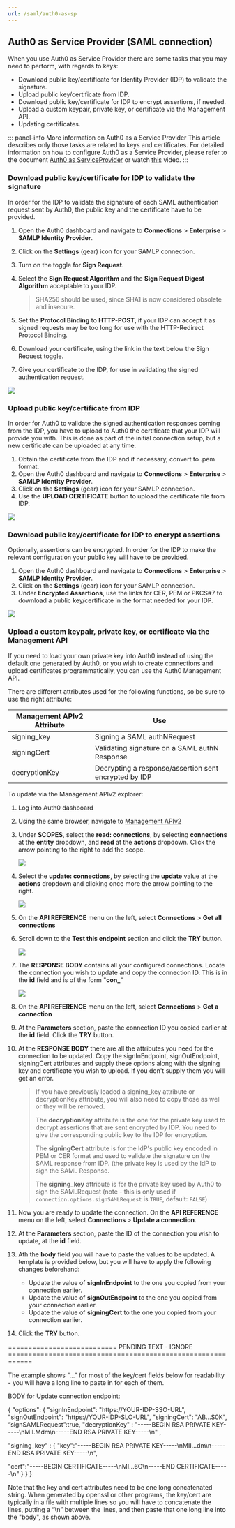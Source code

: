 ```yaml
---
url: /saml/auth0-as-sp
---
```


## Auth0 as Service Provider (SAML connection)

When you use Auth0 as Service Provider there are some tasks that you may need to perform, with regards to keys:
+ Download public key/certificate for Identity Provider (IDP) to validate the signature.
+ Upload public key/certificate from IDP.
+ Download public key/certificate for IDP  to encrypt assertions, if needed.
+ Upload a custom keypair, private key, or certificate via the Management API.
+ Updating certificates.

::: panel-info More information on Auth0 as a Service Provider
This article describes only those tasks are related to keys and certificates. For detailed information on how to configure Auth0 as a Service Provider, please refer to the document [Auth0 as ServiceProvider](/saml-sp-generic) or watch [this](/saml-configuration#configuring-auth0-as-a-service-provider) video.
:::

### Download public key/certificate for IDP to validate the signature

In order for the IDP to validate the signature of each SAML authentication request sent by Auth0, the public key and the certificate have to be provided.

1. Open the Auth0 dashboard and navigate to __Connections__ > __Enterprise__ > __SAMLP Identity Provider__.
2. Click on the __Settings__ (gear) icon for your SAMLP connection.
3. Turn on the toggle for __Sign Request__.
4. Select the __Sign Request Algorithm__ and the __Sign Request Digest Algorithm__ acceptable to your IDP.

	> SHA256 should be used, since SHA1 is now considered obsolete and insecure.

5. Set the __Protocol Binding__ to __HTTP-POST__, if your IDP can accept it as signed requests may be too long for use with the HTTP-Redirect Protocol Binding.
6. Download your certificate, using the link in the text below the  Sign Request toggle.
7. Give your certificate to the IDP, for use in validating the signed authentication request.

![](media/articles/public-key-cryptography/sp-download-cert.png)

### Upload public key/certificate from IDP

In order for Auth0 to validate the signed authentication responses coming from the IDP, you have to upload to Auth0 the certificate that your IDP will provide you with. This is done as part of the initial connection setup, but a new certificate can be uploaded at any time.

1. Obtain the certificate from the IDP and if necessary, convert to .pem format.
2. Open the Auth0 dashboard and navigate to __Connections__ > __Enterprise__ > __SAMLP Identity Provider__.
3. Click on the __Settings__ (gear) icon for your SAMLP connection.
4. Use the __UPLOAD CERTIFICATE__ button to upload the certificate file from IDP.

![](media/articles/public-key-cryptography/sp-upload-cert.png)

### Download public key/certificate for IDP to encrypt assertions

Optionally, assertions can be encrypted. In order for the IDP to make the relevant configuration your public key will have to be provided. 

1. Open the Auth0 dashboard and navigate to __Connections__ > __Enterprise__ > __SAMLP Identity Provider__.
2. Click on the __Settings__ (gear) icon for your SAMLP connection.
3. Under __Encrypted Assertions__, use the links for CER, PEM or PKCS#7 to download a public key/certificate in the format needed for your IDP.

![](media/articles/public-key-cryptography/sp-encrypted-assertions.png)

### Upload a custom keypair, private key, or certificate via the Management API

If you need to load your own private key into Auth0 instead of using the default one generated by Auth0, or you wish to create connections and upload certificates programmatically, you can use the Auth0 Management API. 

There are different attributes used for the following functions, so be sure to use the right attribute:

| Management APIv2 Attribute | Use  |
| -------------------------- | ---- |
| signing_key                | Signing a SAML authNRequest |
| signingCert                | Validating signature on a SAML authN Response |
| decryptionKey              | Decrypting a response/assertion sent encrypted by IDP |

To update via the Management APIv2 explorer:

1. Log into Auth0 dashboard
2. Using the same browser, navigate to [Management APIv2](https://auth0.com/docs/api/v2)
3. Under __SCOPES__, select the __read: connections__, by selecting __connections__ at the __entity__ dropdown, and __read__ at the __actions__ dropdown. Click the arrow pointing to the right to add the scope.

	![](media/articles/public-key-cryptography/mgmt-api-scope-read-conn.png)

4. Select the __update: connections__, by selecting the __update__ value at the __actions__ dropdown and clicking once more the arrow pointing to the right.

	![](media/articles/public-key-cryptography/mgmt-api-scope-update-conn.png)

5. On the __API REFERENCE__ menu on the left, select __Connections__ > __Get all connections__

6. Scroll down to the __Test this endpoint__ section and click the __TRY__ button.

	![](media/articles/public-key-cryptography/mgmt-api-get-conn-try.png)

7. The __RESPONSE BODY__ contains all your configured connections. Locate the connection you wish to update and copy the connection ID. This is in the __id__ field and is of the form "**con_**_<alphanumeric>_"

	![](media/articles/public-key-cryptography/mgmt-api-get-conn-id.png)

8. On the __API REFERENCE__ menu on the left, select __Connections__ > __Get a connection__

9. At the __Parameters__ section, paste the connection ID you copied earlier at the __id__ field. Click the __TRY__ button.

10. At the __RESPONSE BODY__ there are all the attributes you need for the connection to be updated. Copy the signInEndpoint, signOutEndpoint, signingCert attributes and supply these options along with the signing key and certificate you wish to upload.  If you don't supply them you will get an error.

	> If you have previously loaded a signing_key attribute or decryptionKey attribute, you will also need to copy those as well or they will be removed.
	>
	> The __decryptionKey__ attribute is the one for the private key used to decrypt assertions that are sent encrypted by IDP.  You need to give the corresponding public key to the IDP for encryption.
	>
	> The __signingCert__ attribute is for the  IdP's public key encoded in PEM or CER format and used to validate the signature on the SAML response from IDP. (the private key is used by the IdP to sign the SAML Response.
	>
	> The __signing_key__ attribute is for the private key used by Auth0 to sign the SAMLRequest (note - this is only used if `connection.options.signSAMLRequest` is `TRUE`, default: `FALSE`)

11. Now you are ready to update the connection. On the __API REFERENCE__ menu on the left, select __Connections__ > __Update a connection__.

12. At the __Parameters__ section, paste the ID of the connection you wish to update, at the __id__ field. 

13. Ath the __body__ field you will have to paste the values to be updated. A template is provided below, but you will have to apply the following changes beforehand:
	+ Update the value of __signInEndpoint__ to the one you copied from your connection earlier.
	+ Update the value of __signOutEndpoint__ to the one you copied from your connection earlier.
	+ Update the value of __signingCert__ to the one you copied from your connection earlier.

14. Click the __TRY__ button.



=========================== PENDING TEXT - IGNORE ============================================================


The example shows "..." for most of the key/cert fields below for readability - you will have a long line to paste in for each of them.

BODY for Update connection endpoint:

{
"options": {
"signInEndpoint": "https://YOUR-IDP-SSO-URL",
"signOutEndpoint": "https://YOUR-IDP-SLO-URL",
"signingCert": "AB...S0K",
“signSAMLRequest”:true,
"decryptionKey" : "-----BEGIN RSA PRIVATE KEY-----\nMII.Mdm\n-----END RSA PRIVATE KEY-----\n" ,

"signing_key" : {
"key":"-----BEGIN RSA PRIVATE KEY-----\nMII...dm\n-----END RSA PRIVATE KEY-----\n",

"cert":"-----BEGIN CERTIFICATE-----\nMI...6O\n-----END CERTIFICATE-----\n"
}
}
}

Note that the key and cert attributes need to be one long concatenated string. When generated by openssl or other programs, the key/cert are typically in a file with multiple lines so you will have to concatenate the lines, putting a “\n” between the lines, and then paste that one long line into the "body", as shown above.
